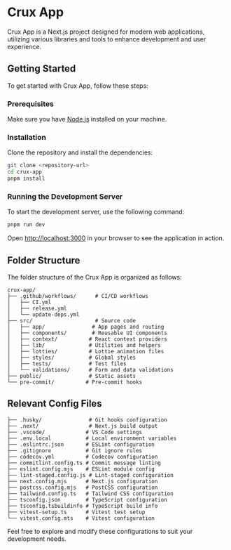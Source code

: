 # Crux App

Crux App is a Next.js project designed for modern web applications, utilizing various libraries and tools to enhance development and user experience.

## Getting Started

To get started with Crux App, follow these steps:

### Prerequisites

Make sure you have [Node.js](https://nodejs.org/) installed on your machine.

### Installation

Clone the repository and install the dependencies:

```bash
git clone <repository-url>
cd crux-app
pnpm install
```

### Running the Development Server

To start the development server, use the following command:

```bash
pnpm run dev
```

Open [http://localhost:3000](http://localhost:3000) in your browser to see the application in action.

## Folder Structure

The folder structure of the Crux App is organized as follows:

```
crux-app/
├── .github/workflows/      # CI/CD workflows
│   ├── CI.yml
│   ├── release.yml
│   └── update-deps.yml
├── src/                    # Source code
│   ├── app/               # App pages and routing
│   ├── components/        # Reusable UI components
│   ├── context/          # React context providers
│   ├── lib/              # Utilities and helpers
│   ├── lotties/          # Lottie animation files
│   ├── styles/           # Global styles
│   ├── tests/            # Test files
│   └── validations/      # Form and data validations
├── public/               # Static assets
└── pre-commit/          # Pre-commit hooks
```

## Relevant Config Files

```
├── .husky/               # Git hooks configuration
├── .next/                # Next.js build output
├── .vscode/             # VS Code settings
├── .env.local           # Local environment variables
├── .eslintrc.json       # ESLint configuration
├── .gitignore           # Git ignore rules
├── codecov.yml          # Codecov configuration
├── commitlint.config.ts # Commit message linting
├── eslint.config.mjs    # ESLint module config
├── lint-staged.config.js # Lint-staged configuration
├── next.config.mjs      # Next.js configuration
├── postcss.config.mjs   # PostCSS configuration
├── tailwind.config.ts   # Tailwind CSS configuration
├── tsconfig.json        # TypeScript configuration
├── tsconfig.tsbuildinfo # TypeScript build info
├── vitest-setup.ts      # Vitest test setup
└── vitest.config.mts    # Vitest configuration
```
Feel free to explore and modify these configurations to suit your development needs.
